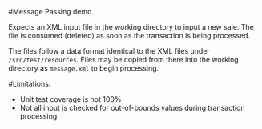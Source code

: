 #Message Passing demo

Expects an XML input file in the working directory to input a new sale. The file is consumed (deleted) as soon as the transaction is being processed.

The files follow a data format identical to the XML files under `/src/test/resources`. Files may be copied from there into the working directory as `message.xml` to begin processing.

#Limitations:
- Unit test coverage is not 100%
- Not all input is checked for out-of-bounds values during transaction processing